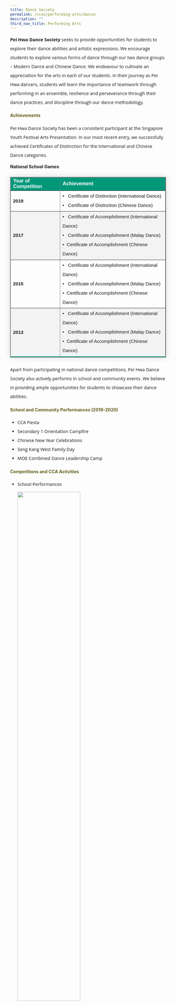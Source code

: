 ```yaml
---
title: Dance Society
permalink: /ccas/performing-arts/dance/
description: ""
third_nav_title: Performing Arts
---
```

<p style="font-size:14.5px; line-height:2;font-family:Open Sans;"><strong>Pei Hwa Dance Society</strong> seeks to provide opportunities for students to explore their dance abilities and artistic expressions. We encourage students to explore various forms of dance through our two dance groups &ndash; Modern Dance and Chinese Dance. We endeavour to cultivate an appreciation for the arts in each of our students. In their journey as Pei Hwa dancers, students will learn the importance of teamwork through performing in an ensemble, resilience and perseverance through their dance practices, and discipline through our dance methodology.</p>

<h4 style="color:#635f1a;font-weight:bold">Achievements</h4>
<p style="font-size:14.5px; line-height:2;margin-top:15px; font-family:Open Sans">Pei Hwa Dance Society has been a consistent participant at the Singapore Youth Festival Arts Presentation. In our most recent entry, we successfully achieved Certificates of Distinction for the International and Chinese Dance categories.</p>

<table border="1" style="border-collapse: collapse;margin: 25px 0;font-size:15px;font-family: sans-serif;box-shadow: 0 0 20px rgba(0, 0, 0, 0.15);">
<thead style="background-color: #009879; font-weight: bold; font-size: 16px;">
<tr>
				<td style="text-align:left;color:white;">Year of Competition</td>
				<td style="text-align:left;color:white;">Achievement</td>
			</tr>
</thead>

<tbody>
<tr style="margin-top:15px;font-size:17px;"><strong>National School Games</strong></tr>
<tr>
		<td>
			<strong>2019</strong>
		</td>
		<td style="font-size:15px; line-height:2">
				&#8226; &nbsp; Certificate of Distinction (International Dance)<br>
				&#8226; &nbsp; Certificate of Distinction (Chinese Dance)<br>
		</td>
</tr>
									
<tr style="background-color:#f3f3f3;">
		<td>
			<strong>2017</strong>
		</td>
		<td style="font-size:15px; line-height:2">
				&#8226; &nbsp; Certificate of Accomplishment (International Dance)<br>
				&#8226; &nbsp; Certificate of Accomplishment (Malay Dance)<br>
				&#8226;&nbsp; Certificate of Accomplishment (Chinese Dance)<br>
		</td>
</tr>
	
<tr>
		<td>
			<strong>2015</strong>
		</td>
		<td style="font-size:15px; line-height:2">
				&#8226; &nbsp; Certificate of Accomplishment (International Dance)<br>
				&#8226; &nbsp; Certificate of Accomplishment (Malay Dance)<br>
				&#8226;&nbsp; Certificate of Accomplishment (Chinese Dance)<br>
		</td>
</tr>
									
<tr style="background-color:#f3f3f3;border-bottom: 2px solid #009879;">
		<td>
			<strong>2013</strong>
		</td>
		<td style="font-size:15px; line-height:2">
				&#8226; &nbsp; Certificate of Accomplishment (International Dance)<br>
				&#8226; &nbsp; Certificate of Accomplishment (Malay Dance)<br>
				&#8226;&nbsp; Certificate of Accomplishment (Chinese Dance)<br>
		</td>
	</tr>
	
</tbody>
</table>
	
<p style="margin-top:15px;font-size:14.5px; line-height:2;font-family:Open Sans;">Apart from participating in national dance competitions, Pei Hwa Dance Society also actively performs in school and community events. We believe in providing ample opportunities for students to showcase their dance abilities.</p>

<h4 style="color:#635f1a;font-weight:bold">School and Community Performances (2019-2020)</h4>

<ul style="margin-top:5px;">
		<li style="font-size:14.5px; line-height:2;font-family:Open Sans;">CCA Fiesta</li>
		<li style="font-size:14.5px; line-height:2;font-family:Open Sans;"> Secondary 1 Orientation Campfire</li>
		<li style="font-size:14.5px; line-height:2;font-family:Open Sans;"> Chinese New Year Celebrations</li>
		<li style="font-size:14.5px; line-height:2;font-family:Open Sans;"> Seng Kang West Family Day</li>
		<li style="font-size:14.5px; line-height:2;font-family:Open Sans;"> MOE Combined Dance Leadership Camp</li>
	</ul>
	
<h4 style="color:#635f1a;font-weight:bold">Competitions and CCA Activities</h4>
<ul style="margin-top:5px;">
		<li style="font-size:14.5px; line-height:2;font-family:Open Sans;">School Performances<br>
			<img style="width: 65%;margin-top:10px;" src="/images/dance1.jpg" /><p style="text-align: center; font-size:13px;margin-top:5px;">Teachers&rsquo; Day Performance 2019</p>
		</li>
		<li style="font-size:14.5px; line-height:2;font-family:Open Sans;"> Community Events<br>
			<img style="width: 65%; margin-top:10px;" src="/images/dance2.jpg" /><p style="text-align: center; font-size:13px;margin-top:5px;">Performance at Anchorvale Community Club 2018</p><br>
			<img style="width: 65%; margin-top:10px;"  src="/images/dance3.jpg" /><p style="text-align: center; font-size:13px;margin-top:5px;">Performance at Seng Kang West Family Day 2019</p>
		</li>
		<li style="font-size:14.5px; line-height:2;font-family:Open Sans;"> National Competitions<br>
			<img style="width: 65%; margin-top:10px;" src="/images/dance5.jpg" /><p style="text-align: center; font-size:13px;margin-top:5px;">SYF (International Dance) 2019</p><br>
			<img style="width: 65%; margin-top:10px;" src="/images/dance4.jpg"  /><p style="text-align: center; font-size:13px;margin-top:5px;">SYF (Chinese Dance) 2019</p>
		</li>
</ul>


<h4 style="color:#635f1a;font-weight:bold;margin-bottom:-25px;">Student Testimonials</h4>
<blockquote style="font-size: 15px;
  width:100%;
  margin:50px auto;
  font-family:Open Sans;
  font-style:italic;
  color: #555555;
  padding:1.2em 25px 1.2em 25px;
  border-left:8px solid #78C0A8 ;
  line-height:1.6;
  position: relative;
  background:#EDEDED;">
"In Pei Hwa Dance Society, we perform as an ensemble. Above all, we value the importance of camaraderie, harmony and unity. The bonds that are forged through hours of dance practices together, leave an indelible mark on every Pei Hwa dancer. Even upon graduation, our dancers remain tight-knit and supportive of one another.
	<br>
	<br>
	We also lead a strong and robust mentorship programme. Our dance seniors and alumni are ever ready to dedicate their time and effort towards guiding and mentoring their dance juniors. In Pei Hwa Dance Society, everyone strives towards a common goal, and no student gets left behind."
	<img align="center" alt="" src="/images/dance6.png" style="width:70%; margin-top:10px"><br>
	<img align="center" alt="" src="/images/dance7.png" style="width:70%;">
	</blockquote>

<h4 style="color:#635f1a;font-weight:bold">CCA Details</h4>
<table border="1" style="width:100%;">
	<tbody>
		<tr>
			<td style="background-color: #54585d; font-weight: bold; font-size: 15px; border: 1px solid #54585d; color:white;border-bottom: 1px solid #dddddd;width:24%;">Teacher-In-Charge</td>
			<td style="border: 1px solid #dddfe1;font-size: 15px;">Mdm Tan Pan Ying Ranice</td>
		</tr>

<tr>
			<td style="background-color: #54585d; font-weight: bold; font-size: 15px; border: 1px solid #54585d;border-bottom: 1px solid #dddddd; color:white;">CCA Teacher(s)</td>
			<td style="border: 1px solid #dddfe1;font-size: 15px;">Ms Joanne Teo<br>Mrs Michelle Neo</td>
		</tr>

<tr>
			<td style="background-color: #54585d; font-weight: bold; font-size: 15px; border: 1px solid #54585d; color:white;border-bottom: 1px solid #dddddd;">CCA Schedule</td>
			<td style="border: 1px solid #dddfe1;font-size: 15px;">Tuesday, 3.30pm – 6.00pm<br>Friday, 2.30pm – 6.00pm</td>
		</tr>
		
<tr>
			<td style="background-color: #54585d; font-weight: bold; font-size: 15px; border: 1px solid #54585d; color:white;">Venues</td>
			<td style="border: 1px solid #dddfe1;font-size: 15px;">Odd Week: Res B, Res C, Res 4 &amp; Res 6 Classrooms <br>Even Week: Music Room &amp; Dance Studio</td>
		</tr>
		
</tbody>
	</table>
</body>
</html>